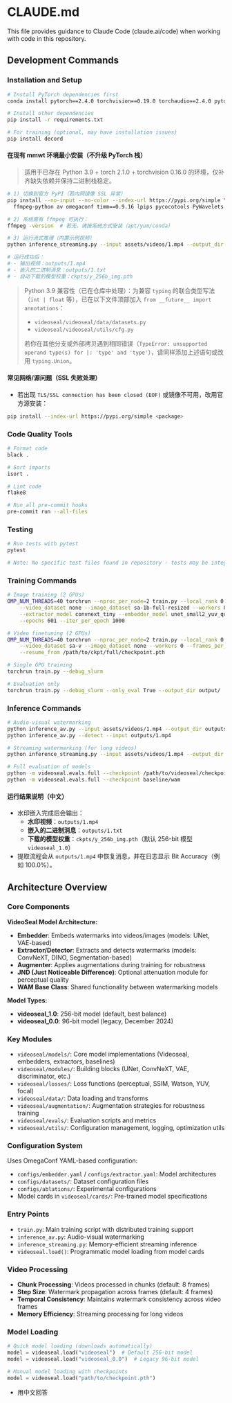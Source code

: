 # CLAUDE.md

This file provides guidance to Claude Code (claude.ai/code) when working with code in this repository.

## Development Commands

### Installation and Setup
```bash
# Install PyTorch dependencies first
conda install pytorch==2.4.0 torchvision==0.19.0 torchaudio==2.4.0 pytorch-cuda=12.1 -c pytorch -c nvidia

# Install other dependencies
pip install -r requirements.txt

# For training (optional, may have installation issues)
pip install decord
```

#### 在现有 mmwt 环境最小安装（不升级 PyTorch 栈）
> 适用于已存在 Python 3.9 + torch 2.1.0 + torchvision 0.16.0 的环境，仅补齐缺失依赖并保持二进制栈稳定。

```bash
# 1) 切换到官方 PyPI（若内网镜像 SSL 异常）
pip install --no-input --no-color --index-url https://pypi.org/simple \
  ffmpeg-python av omegaconf timm==0.9.16 lpips pycocotools PyWavelets tensorboard calflops

# 2) 系统需有 ffmpeg 可执行：
ffmpeg -version  # 若无，请按系统方式安装（apt/yum/conda）

# 3) 运行流式推理（内置示例视频）
python inference_streaming.py --input assets/videos/1.mp4 --output_dir outputs/

# 运行成功后：
# - 输出视频：outputs/1.mp4
# - 嵌入的二进制消息：outputs/1.txt
# - 自动下载的模型权重：ckpts/y_256b_img.pth
```

> Python 3.9 兼容性（已在仓库中处理）：为兼容 `typing` 的联合类型写法（`int | float` 等），已在以下文件顶部加入 `from __future__ import annotations`：
> - `videoseal/videoseal/data/datasets.py`
> - `videoseal/videoseal/utils/cfg.py`
>
> 若你在其他分支或外部拷贝遇到相同错误（`TypeError: unsupported operand type(s) for |: 'type' and 'type'`），请同样添加上述语句或改用 `typing.Union`。

#### 常见网络/源问题（SSL 失败处理）
- 若出现 `TLS/SSL connection has been closed (EOF)` 或镜像不可用，改用官方源安装：
```bash
pip install --index-url https://pypi.org/simple <package>
```

### Code Quality Tools
```bash
# Format code
black .

# Sort imports
isort .

# Lint code
flake8

# Run all pre-commit hooks
pre-commit run --all-files
```

### Testing
```bash
# Run tests with pytest
pytest

# Note: No specific test files found in repository - tests may be integrated in other ways
```

### Training Commands
```bash
# Image training (2 GPUs)
OMP_NUM_THREADS=40 torchrun --nproc_per_node=2 train.py --local_rank 0 \
    --video_dataset none --image_dataset sa-1b-full-resized --workers 8 \
    --extractor_model convnext_tiny --embedder_model unet_small2_yuv_quant --hidden_size_multiplier 1 --nbits 128 \
    --epochs 601 --iter_per_epoch 1000

# Video finetuning (2 GPUs)
OMP_NUM_THREADS=40 torchrun --nproc_per_node=2 train.py --local_rank 0 \
    --video_dataset sa-v --image_dataset none --workers 0 --frames_per_clip 16 \
    --resume_from /path/to/ckpt/full/checkpoint.pth

# Single GPU training
torchrun train.py --debug_slurm

# Evaluation only
torchrun train.py --debug_slurm --only_eval True --output_dir output/
```

### Inference Commands
```bash
# Audio-visual watermarking
python inference_av.py --input assets/videos/1.mp4 --output_dir outputs/
python inference_av.py --detect --input outputs/1.mp4

# Streaming watermarking (for long videos)
python inference_streaming.py --input assets/videos/1.mp4 --output_dir outputs/

# Full evaluation of models
python -m videoseal.evals.full --checkpoint /path/to/videoseal/checkpoint.pth
python -m videoseal.evals.full --checkpoint baseline/wam
```

#### 运行结果说明（中文）
- 水印嵌入完成后会输出：
  - **水印视频**：`outputs/1.mp4`
  - **嵌入的二进制消息**：`outputs/1.txt`
  - **下载的模型权重**：`ckpts/y_256b_img.pth`（默认 256-bit 模型 `videoseal_1.0`）
- 提取流程会从 `outputs/1.mp4` 中恢复消息，并在日志显示 Bit Accuracy（例如 100.0%）。

## Architecture Overview

### Core Components

**VideoSeal Model Architecture:**
- **Embedder**: Embeds watermarks into videos/images (models: UNet, VAE-based)
- **Extractor/Detector**: Extracts and detects watermarks (models: ConvNeXT, DINO, Segmentation-based)
- **Augmenter**: Applies augmentations during training for robustness
- **JND (Just Noticeable Difference)**: Optional attenuation module for perceptual quality
- **WAM Base Class**: Shared functionality between watermarking models

**Model Types:**
- **videoseal_1.0**: 256-bit model (default, best balance)
- **videoseal_0.0**: 96-bit model (legacy, December 2024)

### Key Modules

- `videoseal/models/`: Core model implementations (Videoseal, embedders, extractors, baselines)
- `videoseal/modules/`: Building blocks (UNet, ConvNeXT, VAE, discriminator, etc.)
- `videoseal/losses/`: Loss functions (perceptual, SSIM, Watson, YUV, focal)
- `videoseal/data/`: Data loading and transforms
- `videoseal/augmentation/`: Augmentation strategies for robustness training
- `videoseal/evals/`: Evaluation scripts and metrics
- `videoseal/utils/`: Configuration management, logging, optimization utils

### Configuration System

Uses OmegaConf YAML-based configuration:
- `configs/embedder.yaml` / `configs/extractor.yaml`: Model architectures
- `configs/datasets/`: Dataset configuration files
- `configs/ablations/`: Experimental configurations
- Model cards in `videoseal/cards/`: Pre-trained model specifications

### Entry Points

- `train.py`: Main training script with distributed training support
- `inference_av.py`: Audio-visual watermarking
- `inference_streaming.py`: Memory-efficient streaming inference
- `videoseal.load()`: Programmatic model loading from model cards

### Video Processing

- **Chunk Processing**: Videos processed in chunks (default: 8 frames)
- **Step Size**: Watermark propagation across frames (default: 4 frames)
- **Temporal Consistency**: Maintains watermark consistency across video frames
- **Memory Efficiency**: Streaming processing for long videos

### Model Loading

```python
# Quick model loading (downloads automatically)
model = videoseal.load("videoseal")  # Default 256-bit model
model = videoseal.load("videoseal_0.0")  # Legacy 96-bit model

# Manual model loading with checkpoints
model = videoseal.load("path/to/checkpoint.pth")
```
- 用中文回答